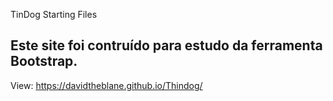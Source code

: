 TinDog Starting Files

## Este site foi contruído para estudo da ferramenta Bootstrap.

View: https://davidtheblane.github.io/Thindog/
